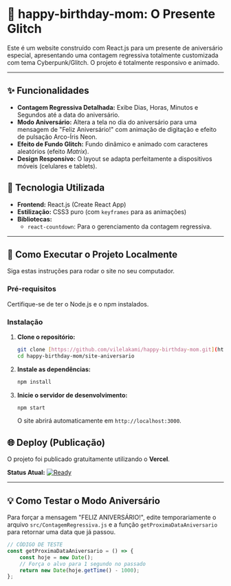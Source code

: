 # 🎁 happy-birthday-mom: O Presente Glitch

Este é um website construído com React.js para um presente de aniversário especial, apresentando uma contagem regressiva totalmente customizada com tema Cyberpunk/Glitch. O projeto é totalmente responsivo e animado.

---

## ✨ Funcionalidades

* **Contagem Regressiva Detalhada:** Exibe Dias, Horas, Minutos e Segundos até a data do aniversário.
* **Modo Aniversário:** Altera a tela no dia do aniversário para uma mensagem de "Feliz Aniversário!" com animação de digitação e efeito de pulsação Arco-Íris Neon.
* **Efeito de Fundo Glitch:** Fundo dinâmico e animado com caracteres aleatórios (efeito *Matrix*).
* **Design Responsivo:** O layout se adapta perfeitamente a dispositivos móveis (celulares e tablets).

## 🎨 Tecnologia Utilizada

* **Frontend:** React.js (Create React App)
* **Estilização:** CSS3 puro (com `keyframes` para as animações)
* **Bibliotecas:**
    * `react-countdown`: Para o gerenciamento da contagem regressiva.

---

## 🚀 Como Executar o Projeto Localmente

Siga estas instruções para rodar o site no seu computador.

### Pré-requisitos

Certifique-se de ter o Node.js e o npm instalados.

### Instalação

1.  **Clone o repositório:**
    ```bash
    git clone [https://github.com/vilelakami/happy-birthday-mom.git](https://github.com/vilelakami/happy-birthday-mom.git)
    cd happy-birthday-mom/site-aniversario
    ```
2.  **Instale as dependências:**
    ```bash
    npm install
    ```
3.  **Inicie o servidor de desenvolvimento:**
    ```bash
    npm start
    ```
    O site abrirá automaticamente em `http://localhost:3000`.

## 🌐 Deploy (Publicação)

O projeto foi publicado gratuitamente utilizando o **Vercel**.

**Status Atual:**
[![Ready](https://happy-anniversary-cnn0fdr3m-kamis-projects-4f6055e6.vercel.app)](happy-anniversary-m.vercel.app)

---

## 💡 Como Testar o Modo Aniversário

Para forçar a mensagem "FELIZ ANIVERSÁRIO!", edite temporariamente o arquivo `src/ContagemRegressiva.js` e a função `getProximaDataAniversario` para retornar uma data que já passou.

```javascript
// CÓDIGO DE TESTE
const getProximaDataAniversario = () => {
    const hoje = new Date();
    // Força o alvo para 1 segundo no passado
    return new Date(hoje.getTime() - 1000); 
};
